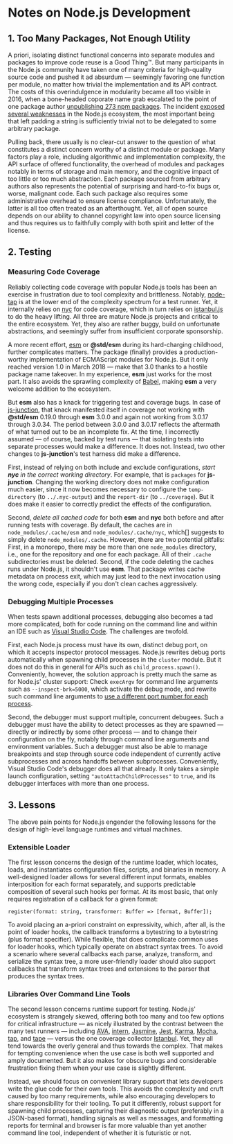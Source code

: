 # Notes on Node.js Development

## 1. Too Many Packages, Not Enough Utility

A priori, isolating distinct functional concerns into separate modules and
packages to improve code reuse is a Good Thing™. But many participants in the
Node.js community have taken one of many criteria for high-quality source code
and pushed it ad absurdum — seemingly favoring one function per module, no
matter how trivial the implementation and its API contract. The costs of this
overindulgence in modularity became all too visible in 2016, when a bone-headed
coporate name grab escalated to the point of one package author [unpublishing
273 npm packages](http://azer.bike/journal/i-ve-just-liberated-my-modules). The
incident [exposed several
weaknesses](http://blog.npmjs.org/post/141577284765/kik-left-pad-and-npm) in the
Node.js ecosystem, the most important being that left padding a string is
sufficiently trivial not to be delegated to some arbitrary package.

Pulling back, there usually is no clear-cut answer to the question of what
constitutes a distinct concern worthy of a distinct module or package. Many
factors play a role, including algorithmic and implementation complexity, the
API surface of offered functionality, the overhead of modules and packages
notably in terms of storage and main memory, and the cognitive impact of too
little or too much abstraction. Each package sourced from arbitrary authors also
represents the potential of surprising and hard-to-fix bugs or, worse, malignant
code. Each such package also requires some administrative overhead to ensure
license compliance. Unfortunately, the latter is all too often treated as an
afterthought. Yet, all of open source depends on our ability to channel
copyright law into open source licensing and thus requires us to faithfully
comply with both spirit and letter of the license.

## 2. Testing

### Measuring Code Coverage

Reliably collecting code coverage with popular Node.js tools has been an
exercise in frustration due to tool complexity and brittleness. Notably,
[node-tap](https://github.com/tapjs/node-tap) is at the lower end of the
complexity spectrum for a test runner. Yet, it internally relies on
[nyc](https://github.com/istanbuljs/nyc) for code coverage, which in turn relies
on [istanbul.js](https://github.com/istanbuljs/istanbuljs) to do the heavy
lifting. All three are mature Node.js projects and critical to the entire
ecosystem. Yet, they also are rather buggy, build on unfortunate abstractions,
and seemingly suffer from insufficient corporate sponsorship.

A more recent effort, [esm](https://github.com/standard-things/esm) or
__@std/esm__ during its hard-charging childhood, further complicates matters.
The package (finally) provides a production-worthy implementation of ECMAScript
modules for Node.js. But it only reached version 1.0 in March 2018 — make that
3.0 thanks to a hostile package name takeover. In my experience, __esm__ just
works for the most part. It also avoids the sprawling complexity of
[Babel](https://babeljs.io), making __esm__ a very welcome addition to the
ecosystem.

But __esm__ also has a knack for triggering test and coverage bugs. In case of
[js-junction](https://github.com/apparebit/js-junction), that knack manifested
itself in coverage not working with __@std/esm__ 0.19.0 through __esm__ 3.0.0
and again not working from 3.0.17 through 3.0.34. The period between 3.0.0 and
3.0.17 reflects the aftermath of what turned out to be an incomplete fix. At the
time, I incorrectly assumed — of course, backed by test runs — that isolating
tests into separate processes would make a difference. It does not. Instead,
two other changes to __js-junction__'s test harness did make a difference.

First, instead of relying on both include and exclude configurations, _start
__nyc__ in the correct working directory_. For example, that is `packages` for
__js-junction__. Changing the working directory does not make configuration much
easier, since it now becomes necessary to configure the `temp-directory` (to
`../.nyc-output`) and the `report-dir` (to `../coverage`). But it does make it
easier to correctly predict the effects of the configuration.

Second, _delete all cached code_ for both __esm__ and __nyc__ both before and
after running tests with coverage. By default, the caches are in
`node_modules/.cache/esm` and `node_modules/.cache/nyc`, which[] suggests to
simply delete `node_modules/.cache`. However, there are two potential pitfalls:
First, in a monorepo, there may be more than one `node_modules` directory, i.e.,
one for the repository and one for each package. All of their `.cache`
subdirectories must be deleted. Second, if the code deleting the caches runs
under Node.js, it shouldn't use __esm__. That package writes cache metadata on
process exit, which may just lead to the next invocation using the wrong code,
especially if you don't clean caches aggressively.

### Debugging Multiple Processes

When tests spawn additional processes, debugging also becomes a tad more
complicated, both for code running on the command line and within an IDE such as
[Visual Studio Code](https://code.visualstudio.com). The challenges are twofold.

First, each Node.js process must have its own, distinct debug port, on which it
accepts inspector protocol messages. Node.js rewrites debug ports automatically
when spawning child processes in the `cluster` module. But it does not do this
in general for APIs such as `child_process.spawn()`. Conveniently, however, the
solution approach is pretty much the same as for Node.js' cluster support: Check
`execArgv` for command line arguments such as `--inspect-brk=5000`, which
activate the debug mode, and rewrite such command line arguments to [use a
different port number for each
process](https://github.com/apparebit/js-junction/blob/a46b81917d2c5bfae6e1d723bf0bbf586fe13e0d/tests/index.js#L34-L57).

Second, the debugger must support multiple, concurrent debugees. Such a debugger
must have the ability to detect processes as they are spawned — directly or
indirectly by some other process — and to change their configuration on the fly,
notably through command line arguments and environment variables. Such a
debugger must also be able to manage breakpoints and step through source code
independent of currently active subprocesses and across handoffs between
subprocesses. Conveniently, Visual Studio Code's debugger does all that already.
It only takes a simple launch configuration, setting
`"autoAttachChildProcesses"` to `true`, and its debugger interfaces with more
than one process.

## 3. Lessons

The above pain points for Node.js engender the following lessons for the design
of high-level language runtimes and virtual machines.

### Extensible Loader

The first lesson concerns the design of the runtime loader, which locates,
loads, and instantiates configuration files, scripts, and binaries in memory. A
well-designed loader allows for several different input formats, enables
interposition for each format separately, and supports predictable composition
of several such hooks per format. At its most basic, that only requires
registration of a callback for a given format:

    register(format: string, transformer: Buffer => [format, Buffer]);

To avoid placing an a-priori constraint on expressivity, which, after all, is
the point of loader hooks, the callback transforms a bytestring to a bytestring
(plus format specifier). While flexible, that does complicate common uses for
loader hooks, which typically operate on abstract syntax trees. To avoid a
scenario where several callbacks each parse, analyze, transform, and serialize
the syntax tree, a more user-friendly loader should also support callbacks that
transform syntax trees and extensions to the parser that produces the syntax
trees.

### Libraries Over Command Line Tools

The second lesson concerns runtime support for testing. Node.js' ecosystem is
strangely skewed, offering both too many and too few options for critical
infrastructure — as nicely illustrated by the contrast between the many test
runners — including [AVA](https://ava.li/),
[intern](https://github.com/theintern/intern),
[Jasmine](https://jasmine.github.io), [Jest](https://github.com/facebook/jest),
[Karma](https://karma-runner.github.io/2.0/index.html),
[Mocha](http://mochajs.org/), [tap](https://github.com/isaacs/node-tap), and
[tape](https://github.com/substack/tape) — versus the one coverage collector
[Istanbul](https://istanbul.js.org). Yet, they all tend towards the overly
general and thus towards the complex. That makes for tempting convenience when
the use case is both well supported and amply documented. But it also makes for
obscure bugs and considerable frustration fixing them when your use case is
slightly different.

Instead, we should focus on convenient library support that lets developers
write the glue code for their own tools. This avoids the complexity and cruft
caused by too many requirements, while also encouraging developers to share
responsibility for their tooling. To put it differently, robust support for
spawning child processes, capturing their diagnostic output (preferably in a
JSON-based format), handling signals as well as messages, and formatting reports
for terminal and browser is far more valuable than yet another command line
tool, independent of whether it is futuristic or not.
